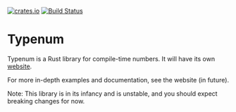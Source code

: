 [![crates.io](https://img.shields.io/crates/v/typenum.svg)](https://crates.io/crates/typenum)
[![Build Status](https://travis-ci.org/paholg/typenum.svg?branch=master)](https://travis-ci.org/paholg/typenum)

Typenum
=====

Typenum is a Rust library for compile-time numbers. It will have its own [website](http://paholg.com/typenum/).

For more in-depth examples and documentation, see the website (in future).

Note: This library is in its infancy and is unstable, and you should expect breaking
changes for now.

